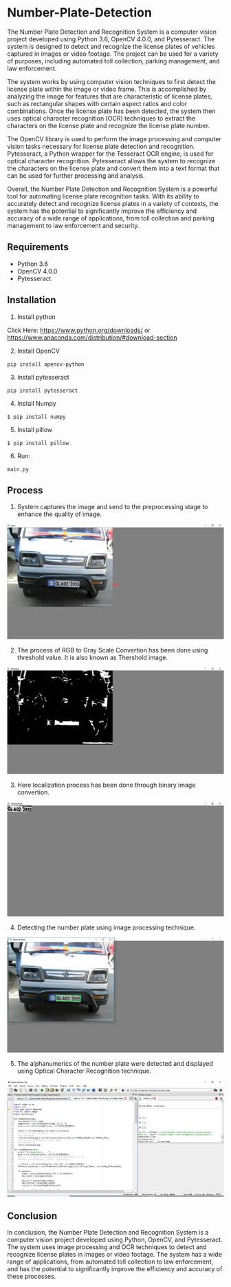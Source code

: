 # Number-Plate-Detection
The Number Plate Detection and Recognition System is a computer vision project developed using Python 3.6, OpenCV 4.0.0, and Pytesseract. The system is designed to detect and recognize the license plates of vehicles captured in images or video footage. The project can be used for a variety of purposes, including automated toll collection, parking management, and law enforcement.

The system works by using computer vision techniques to first detect the license plate within the image or video frame. This is accomplished by analyzing the image for features that are characteristic of license plates, such as rectangular shapes with certain aspect ratios and color combinations. Once the license plate has been detected, the system then uses optical character recognition (OCR) techniques to extract the characters on the license plate and recognize the license plate number.

The OpenCV library is used to perform the image processing and computer vision tasks necessary for license plate detection and recognition. Pytesseract, a Python wrapper for the Tesseract OCR engine, is used for optical character recognition. Pytesseract allows the system to recognize the characters on the license plate and convert them into a text format that can be used for further processing and analysis.

Overall, the Number Plate Detection and Recognition System is a powerful tool for automating license plate recognition tasks. With its ability to accurately detect and recognize license plates in a variety of contexts, the system has the potential to significantly improve the efficiency and accuracy of a wide range of applications, from toll collection and parking management to law enforcement and security.

## Requirements
* Python 3.6
* OpenCV 4.0.0
* Pytesseract 

## Installation
1. Install python 

Click Here: https://www.python.org/downloads/ or https://www.anaconda.com/distribution/#download-section

2. Install OpenCV

```
pip install opencv-python
```

3. Install pytesseract

```
pip install pytesseract
```

4. Install Numpy

```
$ pip install numpy
```

5. Install pillow

```
$ pip install pillow
```
6. Run:
````
main.py
````
## Process
1. System captures the image and send to the preprocessing stage to enhance the quality of image.

![This is an image](https://github.com/aadhib/Number-Plate-Detection/blob/main/Screenshots/1.png)

2. The process of RGB to Gray Scale Convertion has been done using threshold value. It is also known as Thershold image.

![This is an image](https://github.com/aadhib/Number-Plate-Detection/blob/main/Screenshots/2.png)

3. Here localization process has been done through binary image convertion.

![This is an image](https://github.com/aadhib/Number-Plate-Detection/blob/main/Screenshots/3.png)

4. Detecting the number plate using image processing technique.

![This is an image](https://github.com/aadhib/Number-Plate-Detection/blob/main/Screenshots/4.png)

5. The alphanumerics of the number plate were detected and displayed using Optical Character Recognition technique.

![This is an image](https://github.com/aadhib/Number-Plate-Detection/blob/main/Screenshots/5.png)

## Conclusion
In conclusion, the Number Plate Detection and Recognition System is a computer vision project developed using Python, OpenCV, and Pytesseract. The system uses image processing and OCR techniques to detect and recognize license plates in images or video footage. The system has a wide range of applications, from automated toll collection to law enforcement, and has the potential to significantly improve the efficiency and accuracy of these processes.
